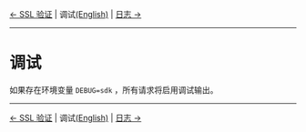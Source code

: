 [← SSL 验证](/docs/zh/7-Verify.md) | 调试[(English)](/docs/en/8-Debug.md) | [日志 →](/docs/zh/9-Log.md)
***

# 调试
如果存在环境变量 `DEBUG=sdk` ，所有请求将启用调试输出。

***
[← SSL 验证](/docs/zh/7-Verify.md) | 调试[(English)](/docs/en/8-Debug.md) | [日志 →](/docs/zh/9-Log.md)
